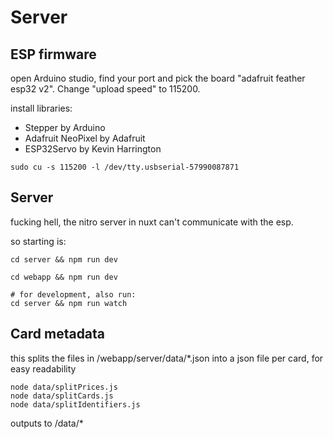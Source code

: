 # Server

## ESP firmware

open Arduino studio, find your port and pick the board "adafruit feather esp32 v2". Change "upload speed" to 115200.

install libraries:
- Stepper by Arduino
- Adafruit NeoPixel by Adafruit
- ESP32Servo by Kevin Harrington

```
sudo cu -s 115200 -l /dev/tty.usbserial-57990087871
```

## Server

fucking hell, the nitro server in nuxt can't communicate with the esp.

so starting is:

```
cd server && npm run dev

cd webapp && npm run dev

# for development, also run:
cd server && npm run watch
```

## Card metadata

this splits the files in /webapp/server/data/*.json into a json file per card, for easy readability

```
node data/splitPrices.js
node data/splitCards.js
node data/splitIdentifiers.js
```

outputs to /data/*
